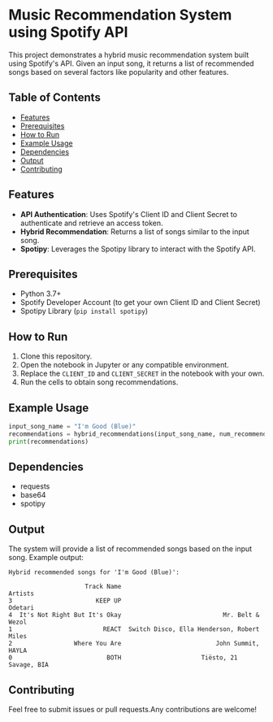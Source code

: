 
# Music Recommendation System using Spotify API

This project demonstrates a hybrid music recommendation system built using Spotify's API. Given an input song, it returns a list of recommended songs based on several factors like popularity and other features.

## Table of Contents

- [Features](#features)
- [Prerequisites](#prerequisites)
- [How to Run](#how-to-run)
- [Example Usage](#example-usage)
- [Dependencies](#dependencies)
- [Output](#output)
- [Contributing](#contributing)

## Features

- **API Authentication**: Uses Spotify's Client ID and Client Secret to authenticate and retrieve an access token.
- **Hybrid Recommendation**: Returns a list of songs similar to the input song.
- **Spotipy**: Leverages the Spotipy library to interact with the Spotify API.

## Prerequisites

- Python 3.7+
- Spotify Developer Account (to get your own Client ID and Client Secret)
- Spotipy Library (`pip install spotipy`)

## How to Run

1. Clone this repository.
2. Open the notebook in Jupyter or any compatible environment.
3. Replace the `CLIENT_ID` and `CLIENT_SECRET` in the notebook with your own.
4. Run the cells to obtain song recommendations.

## Example Usage

```python
input_song_name = "I'm Good (Blue)"
recommendations = hybrid_recommendations(input_song_name, num_recommendations=5)
print(recommendations)
```

## Dependencies

- requests
- base64
- spotipy

## Output

The system will provide a list of recommended songs based on the input song. Example output:

```
Hybrid recommended songs for 'I'm Good (Blue)':

                     Track Name                                     Artists
3                       KEEP UP                                     Odetari   
4  It's Not Right But It's Okay                            Mr. Belt & Wezol   
1                         REACT  Switch Disco, Ella Henderson, Robert Miles   
2                 Where You Are                          John Summit, HAYLA   
0                          BOTH                      Tiësto, 21 Savage, BIA   
```

## Contributing 

Feel free to submit issues or pull requests.Any contributions are welcome!


